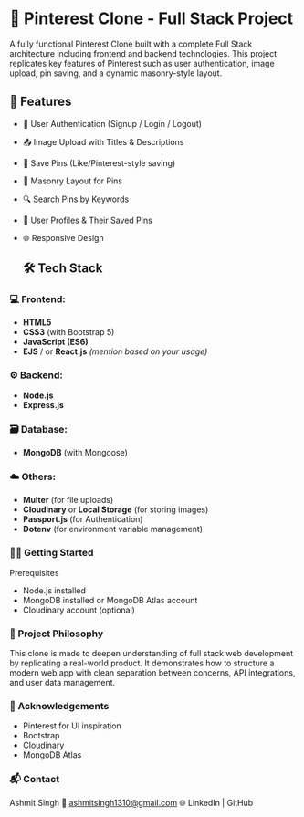 # 📌 Pinterest Clone - Full Stack Project

A fully functional Pinterest Clone built with a complete Full Stack architecture including frontend and backend technologies. This project replicates key features of Pinterest such as user authentication, image upload, pin saving, and a dynamic masonry-style layout.

## 🚀 Features

- 🔐 User Authentication (Signup / Login / Logout)
- 📤 Image Upload with Titles & Descriptions
- 📌 Save Pins (Like/Pinterest-style saving)
- 🧱 Masonry Layout for Pins
- 🔍 Search Pins by Keywords
- 🧾 User Profiles & Their Saved Pins
- 🌐 Responsive Design

  ## 🛠️ Tech Stack

### 💻 Frontend:
- **HTML5**
- **CSS3** (with Bootstrap 5)
- **JavaScript (ES6)**
- **EJS** / or **React.js** *(mention based on your usage)*

### ⚙️ Backend:
- **Node.js**
- **Express.js**

### 🗃️ Database:
- **MongoDB** (with Mongoose)

### ☁️ Others:
- **Multer** (for file uploads)
- **Cloudinary** or **Local Storage** (for storing images)
- **Passport.js** (for Authentication)
- **Dotenv** (for environment variable management)


### 🧑‍💻 Getting Started
Prerequisites
<ul>
<li>Node.js installed</li>
<li>MongoDB installed or MongoDB Atlas account</li>
<li>Cloudinary account (optional)</li>
</ul>

### 🧠 Project Philosophy
This clone is made to deepen understanding of full stack web development by replicating a real-world product. It demonstrates how to structure a modern web app with clean separation between concerns, API integrations, and user data management.

### 🙌 Acknowledgements
<ul>
  <li>Pinterest for UI inspiration</li>
  <li>Bootstrap</li>
  <li>Cloudinary</li>
  <li>MongoDB Atlas</li>               
</ul>

### 📬 Contact
Ashmit Singh
📧 ashmitsingh1310@gmail.com
🌐 LinkedIn | GitHub

